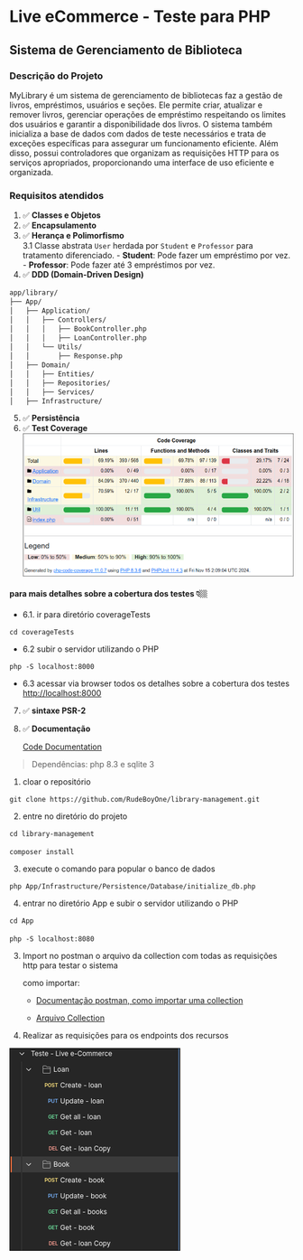 # Live eCommerce - Teste para PHP

## Sistema de Gerenciamento de Biblioteca

### Descrição do Projeto
MyLibrary é um sistema de gerenciamento de bibliotecas faz a gestão de livros, empréstimos, usuários e seções. Ele permite criar, atualizar e remover livros, gerenciar operações de empréstimo respeitando os limites dos usuários e garantir a disponibilidade dos livros. O sistema também inicializa a base de dados com dados de teste necessários e trata de exceções específicas para assegurar um funcionamento eficiente. Além disso, possui controladores que organizam as requisições HTTP para os serviços apropriados, proporcionando uma interface de uso eficiente e organizada.

### Requisitos atendidos

1. ✅ **Classes e Objetos**
2. ✅ **Encapsulamento**
3. ✅ **Herança e Polimorfismo**  
  3.1 Classe abstrata `User` herdada por `Student` e `Professor` para tratamento diferenciado. - **Student**: Pode fazer um empréstimo por vez. - **Professor**: Pode fazer até 3 empréstimos por vez.
4. ✅ **DDD (Domain-Driven Design)**  
```
app/library/
├── App/
│   ├── Application/
│   │   ├── Controllers/
│   │   │   ├── BookController.php
│   │   │   ├── LoanController.php
│   │   └── Utils/
│   │       ├── Response.php
│   ├── Domain/
│   │   ├── Entities/
│   │   ├── Repositories/
│   │   ├── Services/
│   ├── Infrastructure/

```

5. ✅ **Persistência**
6. ✅ **Test Coverage**  
![Tests Coverage](documentation/testsCoverage.png)

#### para mais detalhes sobre a cobertura dos testes  👇🏼
  - 6.1. ir para diretório coverageTests
  ``` shell
  cd coverageTests
  ```
  - 6.2 subir o servidor utilizando o PHP
  ```shell
  php -S localhost:8000
  ```
  - 6.3 acessar via browser todos os detalhes sobre a cobertura dos testes  
    [http://localhost:8000](http://localhost:8000)

7. ✅ **sintaxe PSR-2**
8. ✅ **Documentação**

    [Code Documentation](https://rudeboyone.github.io/library-management/)



> Dependências: php 8.3 e sqlite 3

1. cloar o repositório
 ```
git clone https://github.com/RudeBoyOne/library-management.git
```

2. entre no diretório do projeto
```shell
cd library-management

composer install
```

3. execute o comando para popular o banco de dados
```shell
php App/Infrastructure/Persistence/Database/initialize_db.php
```

4. entrar no diretório App e subir o servidor utilizando o PHP
```shell
cd App 

php -S localhost:8080
```

3. Import no postman o arquivo da collection com todas as requisições http para testar o sistema

    como importar:

      - [Documentação postman, como importar uma collection](https://learning.postman.com/docs/getting-started/importing-and-exporting/importing-data/)

      - [Arquivo Collection](<documentation/Teste - Live e-Commerce.postman_collection.json>)

4. Realizar as requisições para os endpoints dos recursos

![Image example Run Collection Postman](documentation/requests.png)
